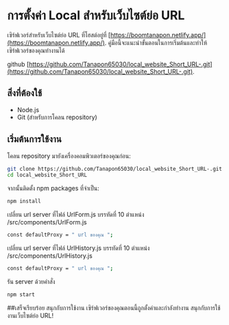 # การตั้งค่า Local สำหรับเว็บไซต์ย่อ URL

เซิร์ฟเวอร์สำหรับเว็บไซต์ย่อ URL ที่โฮสต์อยู่ที่ [https://boomtanapon.netlify.app/](https://boomtanapon.netlify.app/). 
คู่มือนี้จะแนะนำขั้นตอนในการเริ่มต้นและทำให้เซิร์ฟเวอร์ของคุณทำงานได้

github [https://github.com/Tanapon65030/local_website_Short_URL-.git](https://github.com/Tanapon65030/local_website_Short_URL-.git). 


## สิ่งที่ต้องใช้

- Node.js
- Git (สำหรับการโคลน repository)

## เริ่มต้นการใช้งาน

โคลน repository มายังเครื่องคอมพิวเตอร์ของคุณก่อน:

```bash
git clone https://github.com/Tanapon65030/local_website_Short_URL-.git
cd local_website_Short_URL
```
จากนั้นติดตั้ง npm packages ที่จำเป็น:
```bash
npm install
```
เปลี่ยน url server ที่ไฟล์ UrlForm.js บรรทัดที่ 10
ตำแหน่ง /src/components/UrlForm.js
```bash
const defaultProxy = " url ของคุณ ";
```

เปลี่ยน url server ที่ไฟล์ UrlHistory.js บรรทัดที่ 10
ตำแหน่ง /src/components/UrlHistory.js
```bash
const defaultProxy = " url ของคุณ ";
```

รัน server ด้วยคำสั่ง
```bash
npm start
```

##เสร็จเรียบร้อย สนุกกับการใช้งาน
เซิร์ฟเวอร์ของคุณตอนนี้ถูกตั้งค่าและกำลังทำงาน สนุกกับการใช้งานเว็บไซต์ย่อ URL!
